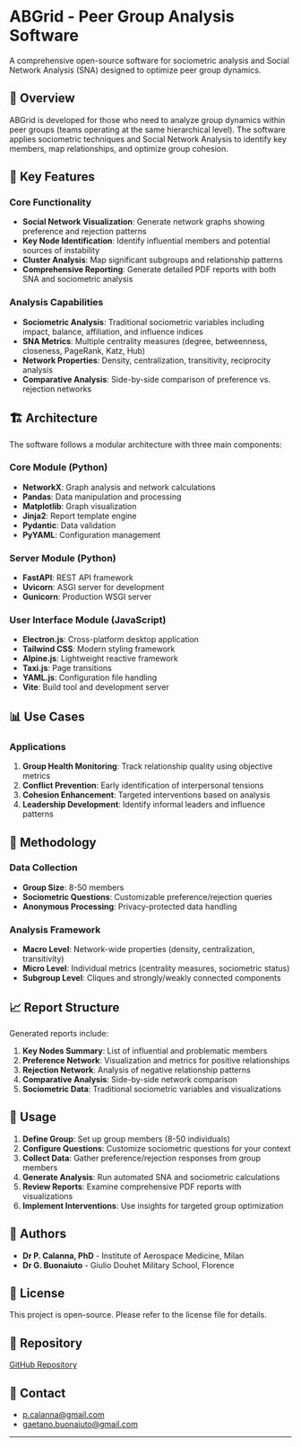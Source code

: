 # ABGrid - Peer Group Analysis Software

A comprehensive open-source software for sociometric analysis and Social Network Analysis (SNA) designed to optimize peer group dynamics.

## 🎯 Overview

ABGrid is developed for those who need to analyze group dynamics within peer groups (teams operating at the same hierarchical level). The software applies sociometric techniques and Social Network Analysis to identify key members, map relationships, and optimize group cohesion.

## 🚀 Key Features

### Core Functionality
- **Social Network Visualization**: Generate network graphs showing preference and rejection patterns
- **Key Node Identification**: Identify influential members and potential sources of instability
- **Cluster Analysis**: Map significant subgroups and relationship patterns
- **Comprehensive Reporting**: Generate detailed PDF reports with both SNA and sociometric analysis

### Analysis Capabilities
- **Sociometric Analysis**: Traditional sociometric variables including impact, balance, affiliation, and influence indices
- **SNA Metrics**: Multiple centrality measures (degree, betweenness, closeness, PageRank, Katz, Hub)
- **Network Properties**: Density, centralization, transitivity, reciprocity analysis
- **Comparative Analysis**: Side-by-side comparison of preference vs. rejection networks

## 🏗️ Architecture

The software follows a modular architecture with three main components:

### Core Module (Python)
- **NetworkX**: Graph analysis and network calculations
- **Pandas**: Data manipulation and processing
- **Matplotlib**: Graph visualization
- **Jinja2**: Report template engine
- **Pydantic**: Data validation
- **PyYAML**: Configuration management

### Server Module (Python)
- **FastAPI**: REST API framework
- **Uvicorn**: ASGI server for development
- **Gunicorn**: Production WSGI server

### User Interface Module (JavaScript)
- **Electron.js**: Cross-platform desktop application
- **Tailwind CSS**: Modern styling framework
- **Alpine.js**: Lightweight reactive framework
- **Taxi.js**: Page transitions
- **YAML.js**: Configuration file handling
- **Vite**: Build tool and development server

## 📊 Use Cases

### Applications
1. **Group Health Monitoring**: Track relationship quality using objective metrics
2. **Conflict Prevention**: Early identification of interpersonal tensions
3. **Cohesion Enhancement**: Targeted interventions based on analysis
4. **Leadership Development**: Identify informal leaders and influence patterns

## 🔬 Methodology

### Data Collection
- **Group Size**: 8-50 members
- **Sociometric Questions**: Customizable preference/rejection queries
- **Anonymous Processing**: Privacy-protected data handling

### Analysis Framework
- **Macro Level**: Network-wide properties (density, centralization, transitivity)
- **Micro Level**: Individual metrics (centrality measures, sociometric status)
- **Subgroup Level**: Cliques and strongly/weakly connected components

## 📈 Report Structure

Generated reports include:
1. **Key Nodes Summary**: List of influential and problematic members
2. **Preference Network**: Visualization and metrics for positive relationships
3. **Rejection Network**: Analysis of negative relationship patterns
4. **Comparative Analysis**: Side-by-side network comparison
5. **Sociometric Data**: Traditional sociometric variables and visualizations

## 📖 Usage

1. **Define Group**: Set up group members (8-50 individuals)
2. **Configure Questions**: Customize sociometric questions for your context
3. **Collect Data**: Gather preference/rejection responses from group members
4. **Generate Analysis**: Run automated SNA and sociometric calculations
5. **Review Reports**: Examine comprehensive PDF reports with visualizations
6. **Implement Interventions**: Use insights for targeted group optimization


## 👥 Authors

- **Dr P. Calanna, PhD** - Institute of Aerospace Medicine, Milan
- **Dr G. Buonaiuto** - Giulio Douhet Military School, Florence

## 📝 License

This project is open-source. Please refer to the license file for details.

## 🔗 Repository

[GitHub Repository](https://github.com/alkaest2002/abgrid)

## 📧 Contact

- p.calanna@gmail.com
- gaetano.buonaiuto@gmail.com

---